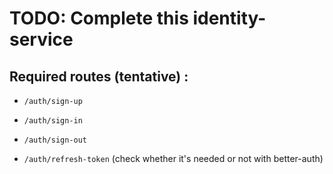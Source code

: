 # TODO: Complete this identity-service

## Required routes (tentative) :

- `/auth/sign-up`
- `/auth/sign-in`
- `/auth/sign-out`

- `/auth/refresh-token` (check whether it's needed or not with better-auth)
